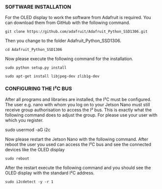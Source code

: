 ### SOFTWARE INSTALLATION
For the OLED display to work the software from Adafruit is required. You can download them from GitHub with the following command.

```
git clone https://github.com/adafruit/Adafruit_Python_SSD1306.git
```

Then you change to the folder Adafruit_Python_SSD1306.

```
cd Adafruit_Python_SSD1306
```

Now please execute the following command for the installation.

```
sudo python setup.py install
```

```
sudo apt-get install libjpeg-dev zlib1g-dev
```

### CONFIGURING THE I²C BUS
After all programs and libraries are installed, the I²C must be configured. The user e.g. nano with whom you log on to your Jetson Nano must still receive group authorisation to access the I² bus. This is exactly what the following command does to adjust the group. For <username> please use your user with which you register.

sudo usermod -aG i2c <username>

Now please restart the Jetson Nano with the following command. After reboot the user you used can access the I²C bus and see the connected devices like the OLED display

```
sudo reboot
```

After the restart execute the following command and you should see the OLED display with the standard I²C address.

```
sudo i2cdetect -y -r 1
```